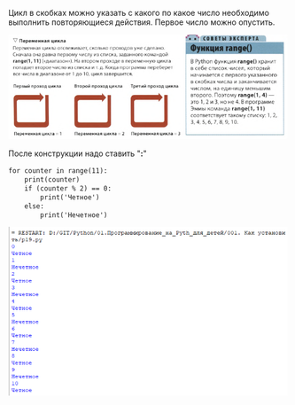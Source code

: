 Цикл в скобках можно указать с какого по какое число необходимо выполнить повторяющиеся действия. Первое число можно опустить.

![](../../../01.Pyth_for_children/_Pictures/Pasted_image_20250304204103.png)

После конструкции надо ставить "**:**"

```
for сounter in range(11):
    print(сounter)
    if (сounter % 2) == 0:
        print('Четное')
    else:
        print('Нечетное')	
```

![](../../../01.Pyth_for_children/_Pictures/Pasted_image_20250304192147.png)